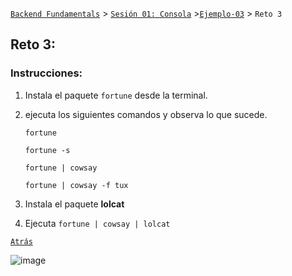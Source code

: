 [`Backend Fundamentals`](../../README.md) > [`Sesión 01: Consola`](../README.md) >[`Ejemplo-03`](../Ejemplo-03) > `Reto 3`
	
## Reto 3:

### Instrucciones:

1. Instala el paquete `fortune` desde la terminal.
2. ejecuta los siguientes comandos y observa lo que sucede.

    `fortune`

    `fortune -s`

    `fortune | cowsay`

    `fortune | cowsay -f tux`

3. Instala el paquete **lolcat**
4. Ejecuta `fortune | cowsay | lolcat`

[`Atrás`](../Ejemplo-03)

![image](https://i.redd.it/chibzcm23y411.png)
